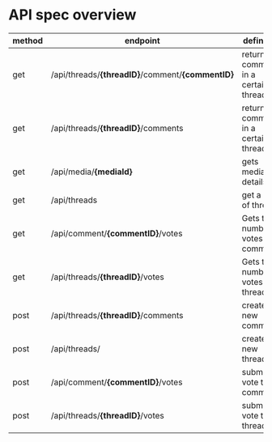 # API spec overview

method | endpoint | definition | 
-------| -------- | ---------- |
get    | /api/threads/**{threadID}**/comment/**{commentID}** | returns a comment in a certain thread
get    | /api/threads/**{threadID}**/comments | returns a comments in a certain thread
get    | /api/media/**{mediaId}** | gets media details
get    | /api/threads | get a list of threads
get    | /api/comment/**{commentID}**/votes | Gets the number of votes to a comment
get    | /api/threads/**{threadID}**/votes | Gets the number of votes to a thread
post   | /api/threads/**{threadID}**/comments| creates a new comment
post   | /api/threads/ | creates a new thread
post   | /api/comment/**{commentID}**/votes | submit vote to a comment
post   | /api/threads/**{threadID}**/votes | submit vote to a thread
